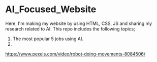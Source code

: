 # AI_Focused_Website
Here, I'm making my website by using HTML, CSS, JS and sharing my research related to AI.
This repo includes the following topics;
1) The most popular 5 jobs using AI.
2)
https://www.pexels.com/video/robot-doing-movements-8084506/